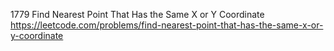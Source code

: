 1779 Find Nearest Point That Has the Same X or Y Coordinate https://leetcode.com/problems/find-nearest-point-that-has-the-same-x-or-y-coordinate